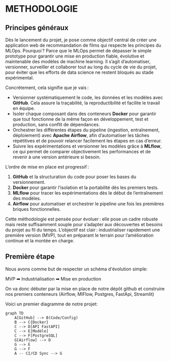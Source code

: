 # METHODOLOGIE

## Principes généraux

Dès le lancement du projet, je pose comme objectif central de créer une application web de recommandation de films qui respecte les principes du MLOps. Pourquoi ? Parce que le MLOps permet de dépasser le simple prototype pour garantir une mise en production fiable, évolutive et maintenable des modèles de machine learning. Il s’agit d’automatiser, versionner, surveiller et collaborer tout au long du cycle de vie du projet, pour éviter que les efforts de data science ne restent bloqués au stade expérimental.

Concrètement, cela signifie que je vais :

- Versionner systématiquement le code, les données et les modèles avec **GitHub**. Cela assure la traçabilité, la reproductibilité et facilite le travail en équipe.
- Isoler chaque composant dans des conteneurs **Docker** pour garantir que tout fonctionne de la même façon en développement, test et production, sans conflit de dépendances.
- Orchestrer les différentes étapes du pipeline (ingestion, entraînement, déploiement) avec **Apache Airflow**, afin d’automatiser les tâches répétitives et de pouvoir relancer facilement les étapes en cas d’erreur.
- Suivre les expérimentations et versionner les modèles grâce à **MLflow**, ce qui permet de comparer objectivement les performances et de revenir à une version antérieure si besoin.

L’ordre de mise en place est progressif :
1. **GitHub** et la structuration du code pour poser les bases du versionnement.
2. **Docker** pour garantir l’isolation et la portabilité dès les premiers tests.
3. **MLflow** pour tracer les expérimentations dès le début de l’entraînement des modèles.
4. **Airflow** pour automatiser et orchestrer le pipeline une fois les premières briques fonctionnelles.

Cette méthodologie est pensée pour évoluer : elle pose un cadre robuste mais reste suffisamment souple pour s’adapter aux découvertes et besoins du projet au fil du temps. L’objectif est clair : industrialiser rapidement une première version (MVP), tout en préparant le terrain pour l’amélioration continue et la montée en charge.


## Première étape

Nous avons comme but de respecter un schéma d'évolution simple:

MVP ➡ Industrialisation ➡ Mise en production

On va donc débuter par la mise en place de notre dépôt github et construire nos premiers conteneurs (Airflow, MlFlow, Postgres, FastApi, Streamlit)

Voici un premier diagramme de notre projet:

```mermaid
graph TD
    A[GitHub] --> B(Code/Config)
    B --> C{Docker}
    C --> D[API FastAPI]
    C --> E[Modèle]
    C --> F[PostgreSQL]
    G[Airflow] --> D
    G --> E
    G --> F
    A -- CI/CD Sync --> G



